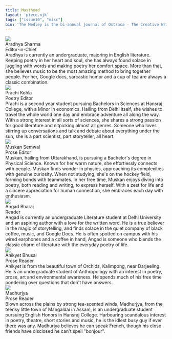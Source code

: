 ```yaml
---
title: Masthead
layout: 'piece.njk'
tags: ["issue10", "misc"]
bio: 'The Medley is the bi-annual journal of Ostraca - The Creative Writing Society of Hansraj College, University of Delhi.'
---
```


<div class="masthead-item">
    <img class= "masthead-image" src="/images/issue10img/aradhya_misc10.webp">
    <div class="masthead-content">
        <div class="masthead-title">Aradhya Sharma</div>
        <div class="masthead-subtitle">Editor-in-Chief</div>
        <div class="masthead-text">Aradhya is currently an undergraduate, majoring in English literature. Keeping poetry in her heart and soul, she has always found solace in juggling with words and making poetry her comfort space. More than that, she believes music to be the most amazing method to bring together people. For her, Google docs, sarcastic humor and a cup of tea are always a classic combination.
        </div>
    </div>
</div>
<div class="masthead-item">
    <img class= "masthead-image" src="/images/issue10img/prachi_misc10.webp">
    <div class="masthead-content">
        <div class="masthead-title">Prachi Kohla</div>
        <div class="masthead-subtitle">Poetry Editor</div>
        <div class="masthead-text">Prachi is a second year student pursuing Bachelors in Sciences at Hansraj College, with a Minor in economics. Hailing from Delhi itself, she wishes to travel the whole world one day and embrace adventure all along the way. 
With a strong interest in all sorts of sciences, she shares a strong passion for good literature and nitpicking almost all genres. 
Someone who loves stirring up conversations and talk and debate about everything under the sun, she is a part scientist, part storyteller, all heart.
</div>
    </div>
</div>
<div class="masthead-item">
    <img class= "masthead-image" src="/images/issue9img/muskan_misc9.jpg">
    <div class="masthead-content">
        <div class="masthead-title">Muskan Semwal</div>
        <div class="masthead-subtitle">Prose Editor</div>
        <div class="masthead-text">Muskan, hailing from Uttarakhand, is pursuing a Bachelor's degree in Physical Science. Known for her warm nature, she effortlessly connects with people. Muskan finds wonder in physics, approaching its complexities with genuine curiosity. When not studying, she's on the hockey field, forming bonds with teammates. In her free time, Muskan enjoys diving into poetry, both reading and writing, to express herself. With a zest for life and a sincere appreciation for human connection, she embraces each day with enthusiasm.</div>
    </div>
</div>


<div class="masthead-item">
    <img class= "masthead-image" src="/images/issue10img/angad_misc10.webp">
    <div class="masthead-content">
        <div class="masthead-title">Angad Bharaj</div>
        <div class="masthead-subtitle">Reader</div>
        <div class="masthead-text">Angad is currently an undergraduate Literature student at Delhi University and an aspiring author with a love for the written word. He is a true believer in the magic of storytelling, and finds solace in the quiet company of black coffee, music, and Google Docs. He is often spotted on campus with his wired earphones and a coffee in hand, Angad is someone who blends the classic charm of literature with the everyday poetry of life.</div>
    </div>
</div>
<div class="masthead-item">
    <img class= "masthead-image" src="/images/issue10img/anikyet_misc10.webp">
    <div class="masthead-content">
        <div class="masthead-title">Anikyet Bhusal</div>
        <div class="masthead-subtitle">Prose Reader</div>
        <div class="masthead-text">Anikyet is from the beautiful town of Orchids, Kalimpong, near Darjeeling. He is an undergraduate student of Anthropology with an interest in poetry, prose, art and environmental awareness. He spends much of his free time pondering over questions that don't have answers.</div>
    </div>
</div>
<div class="masthead-item">
    <img class= "masthead-image" src="/images/issue9img/madhurjya_misc10.webp">
    <div class="masthead-content">
        <div class="masthead-title">Madhurjya</div>
        <div class="masthead-subtitle">Prose Reader</div>
        <div class="masthead-text">Blown across the plains by strong tea-scented winds, Madhurjya, from the teensy little town of Mangaldai in Assam, is an undergraduate student pursuing English Honors in Hansraj College. Harbouring scandalous interest in poetry, theatre, short stories and music, he is the idlest busy guy if ever there was any. Madhurjya believes he can speak French, though his close friends have disclosed he can't spell "bonjour".</div>
    </div>
</div>